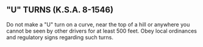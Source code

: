 ## "U" TURNS (K.S.A. 8-1546)
Do not make a "U" turn on a curve, near the top of a hill or anywhere you cannot be seen by other drivers for at least 500 feet. Obey local ordinances and regulatory signs regarding such turns.